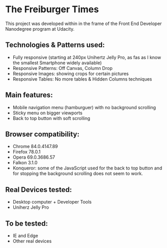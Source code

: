 # The Freiburger Times

This project was developed within in the frame of the Front End Developer Nanodegree program at Udacity.

## Technologies & Patterns used:

*	Fully responsive (starting at 240px Unihertz Jelly Pro, as fas as I know the smallest Smartphone widely available)
* Responsive Patterns: Off Canvas, Column Drop
* Responsive Images: showing crops for certain pictures
* Responsive Tables: No more tables & Hidden Columns techniques

## Main features:
* Mobile navigation menu (hamburguer) with no background scrolling
* Sticky menu on bigger viewports
* Back to top button with soft scrolling

## Browser compatibility:
* Chrome 84.0.4147.89
* Firefox 78.0.1
* Opera 69.0.3686.57
* Falkon 3.1.0
* Konqueror: some of the JavaScript used for the back to top button and for stopping the background scrolling does not seem to work.

## Real Devices tested:
* Desktop computer + Developer Tools
* Uniherz Jelly Pro

## To be tested:
* IE and Edge
* Other real devices